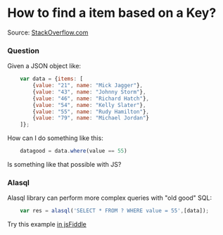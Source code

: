 # How to find a item based on a Key?

Source: [StackOverflow.com](http://stackoverflow.com/questions/5672788/given-a-json-object-how-to-find-a-item-based-on-a-key/27645245#27645245)

### Question

Given a JSON object like:

```js
    var data = {items: [
        {value: "21", name: "Mick Jagger"},
        {value: "43", name: "Johnny Storm"},
        {value: "46", name: "Richard Hatch"},
        {value: "54", name: "Kelly Slater"},
        {value: "55", name: "Rudy Hamilton"},
        {value: "79", name: "Michael Jordan"}
    ]};
```

How can I do something like this:
```js
    datagood = data.where(value == 55)
```

Is something like that possible with JS?

### Alasql

Alasql library can perform more complex queries with "old good" SQL:
```js
    var res = alasql('SELECT * FROM ? WHERE value = 55',[data]);
```
Try this example [in jsFiddle](http://jsfiddle.net/agershun/11gd86nx/1/)